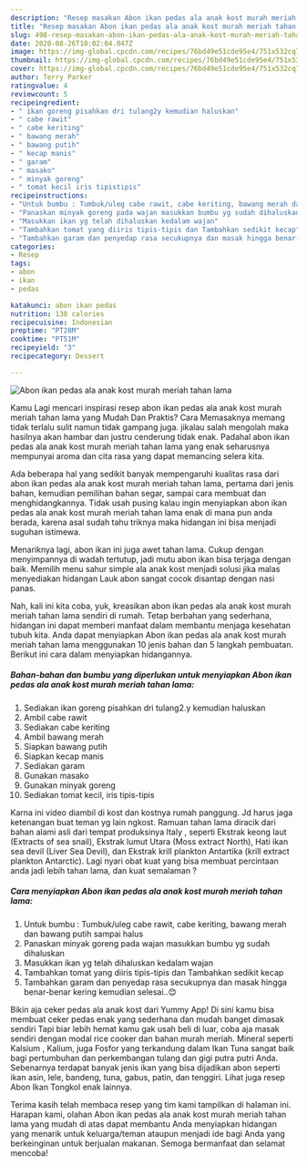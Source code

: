 ```yaml
---
description: "Resep masakan Abon ikan pedas ala anak kost murah meriah tahan lama | Cara Masak Abon ikan pedas ala anak kost murah meriah tahan lama Yang Bisa Manjain Lidah"
title: "Resep masakan Abon ikan pedas ala anak kost murah meriah tahan lama | Cara Masak Abon ikan pedas ala anak kost murah meriah tahan lama Yang Bisa Manjain Lidah"
slug: 498-resep-masakan-abon-ikan-pedas-ala-anak-kost-murah-meriah-tahan-lama-cara-masak-abon-ikan-pedas-ala-anak-kost-murah-meriah-tahan-lama-yang-bisa-manjain-lidah
date: 2020-08-26T10:02:04.047Z
image: https://img-global.cpcdn.com/recipes/76bd49e51cde95e4/751x532cq70/abon-ikan-pedas-ala-anak-kost-murah-meriah-tahan-lama-foto-resep-utama.jpg
thumbnail: https://img-global.cpcdn.com/recipes/76bd49e51cde95e4/751x532cq70/abon-ikan-pedas-ala-anak-kost-murah-meriah-tahan-lama-foto-resep-utama.jpg
cover: https://img-global.cpcdn.com/recipes/76bd49e51cde95e4/751x532cq70/abon-ikan-pedas-ala-anak-kost-murah-meriah-tahan-lama-foto-resep-utama.jpg
author: Terry Parker
ratingvalue: 4
reviewcount: 5
recipeingredient:
- " ikan goreng pisahkan dri tulang2y kemudian haluskan"
- " cabe rawit"
- " cabe keriting"
- " bawang merah"
- " bawang putih"
- " kecap manis"
- " garam"
- " masako"
- " minyak goreng"
- " tomat kecil iris tipistipis"
recipeinstructions:
- "Untuk bumbu : Tumbuk/uleg cabe rawit, cabe keriting, bawang merah dan bawang putih sampai halus"
- "Panaskan minyak goreng pada wajan masukkan bumbu yg sudah dihaluskan"
- "Masukkan ikan yg telah dihaluskan kedalam wajan"
- "Tambahkan tomat yang diiris tipis-tipis dan Tambahkan sedikit kecap"
- "Tambahkan garam dan penyedap rasa secukupnya dan masak hingga benar-benar kering kemudian selesai..😊"
categories:
- Resep
tags:
- abon
- ikan
- pedas

katakunci: abon ikan pedas 
nutrition: 130 calories
recipecuisine: Indonesian
preptime: "PT28M"
cooktime: "PT51M"
recipeyield: "3"
recipecategory: Dessert

---
```



![Abon ikan pedas ala anak kost murah meriah tahan lama](https://img-global.cpcdn.com/recipes/76bd49e51cde95e4/751x532cq70/abon-ikan-pedas-ala-anak-kost-murah-meriah-tahan-lama-foto-resep-utama.jpg)

Kamu Lagi mencari inspirasi resep abon ikan pedas ala anak kost murah meriah tahan lama yang Mudah Dan Praktis? Cara Memasaknya memang tidak terlalu sulit namun tidak gampang juga. jikalau salah mengolah maka hasilnya akan hambar dan justru cenderung tidak enak. Padahal abon ikan pedas ala anak kost murah meriah tahan lama yang enak seharusnya mempunyai aroma dan cita rasa yang dapat memancing selera kita.

Ada beberapa hal yang sedikit banyak mempengaruhi kualitas rasa dari abon ikan pedas ala anak kost murah meriah tahan lama, pertama dari jenis bahan, kemudian pemilihan bahan segar, sampai cara membuat dan menghidangkannya. Tidak usah pusing kalau ingin menyiapkan abon ikan pedas ala anak kost murah meriah tahan lama enak di mana pun anda berada, karena asal sudah tahu triknya maka hidangan ini bisa menjadi suguhan istimewa.

Menariknya lagi, abon ikan ini juga awet tahan lama. Cukup dengan menyimpannya di wadah tertutup, jadi mutu abon ikan bisa terjaga dengan baik. Memilih menu sahur simple ala anak kost menjadi solusi jika malas menyediakan hidangan Lauk abon sangat cocok disantap dengan nasi panas.


Nah, kali ini kita coba, yuk, kreasikan abon ikan pedas ala anak kost murah meriah tahan lama sendiri di rumah. Tetap berbahan yang sederhana, hidangan ini dapat memberi manfaat dalam membantu menjaga kesehatan tubuh kita. Anda dapat menyiapkan Abon ikan pedas ala anak kost murah meriah tahan lama menggunakan 10 jenis bahan dan 5 langkah pembuatan. Berikut ini cara dalam menyiapkan hidangannya.

<!--inarticleads1-->

##### Bahan-bahan dan bumbu yang diperlukan untuk menyiapkan Abon ikan pedas ala anak kost murah meriah tahan lama:

1. Sediakan  ikan goreng pisahkan dri tulang2.y kemudian haluskan
1. Ambil  cabe rawit
1. Sediakan  cabe keriting
1. Ambil  bawang merah
1. Siapkan  bawang putih
1. Siapkan  kecap manis
1. Sediakan  garam
1. Gunakan  masako
1. Gunakan  minyak goreng
1. Sediakan  tomat kecil, iris tipis-tipis


Karna ini video diambil di kost dan kostnya rumah panggung. Jd harus jaga ketenangan buat teman yg lain ngkost. Ramuan tahan lama diracik dari bahan alami asli dari tempat produksinya Italy , seperti Ekstrak keong laut (Extracts of sea snail), Ekstrak lumut Utara (Moss extract North), Hati ikan sea devil (Liver Sea Devil), dan Ekstrak krill plankton Antartika (krill extract plankton Antarctic). Lagi nyari obat kuat yang bisa membuat percintaan anda jadi lebih tahan lama, dan kuat semalaman ? 

<!--inarticleads2-->

##### Cara menyiapkan Abon ikan pedas ala anak kost murah meriah tahan lama:

1. Untuk bumbu : Tumbuk/uleg cabe rawit, cabe keriting, bawang merah dan bawang putih sampai halus
1. Panaskan minyak goreng pada wajan masukkan bumbu yg sudah dihaluskan
1. Masukkan ikan yg telah dihaluskan kedalam wajan
1. Tambahkan tomat yang diiris tipis-tipis dan Tambahkan sedikit kecap
1. Tambahkan garam dan penyedap rasa secukupnya dan masak hingga benar-benar kering kemudian selesai..😊


Bikin aja ceker pedas ala anak kost dari Yummy App! Di sini kamu bisa membuat ceker pedas enak yang sederhana dan mudah banget dimasak sendiri Tapi biar lebih hemat kamu gak usah beli di luar, coba aja masak sendiri dengan modal rice cooker dan bahan murah meriah. Mineral seperti Kalsium , Kalium, juga Fosfor yang terkandung dalam Ikan Tuna sangat baik bagi pertumbuhan dan perkembangan tulang dan gigi putra putri Anda. Sebenarnya terdapat banyak jenis ikan yang bisa dijadikan abon seperti ikan asin, lele, bandeng, tuna, gabus, patin, dan tenggiri. Lihat juga resep Abon Ikan Tongkol enak lainnya. 

Terima kasih telah membaca resep yang tim kami tampilkan di halaman ini. Harapan kami, olahan Abon ikan pedas ala anak kost murah meriah tahan lama yang mudah di atas dapat membantu Anda menyiapkan hidangan yang menarik untuk keluarga/teman ataupun menjadi ide bagi Anda yang berkeinginan untuk berjualan makanan. Semoga bermanfaat dan selamat mencoba!
